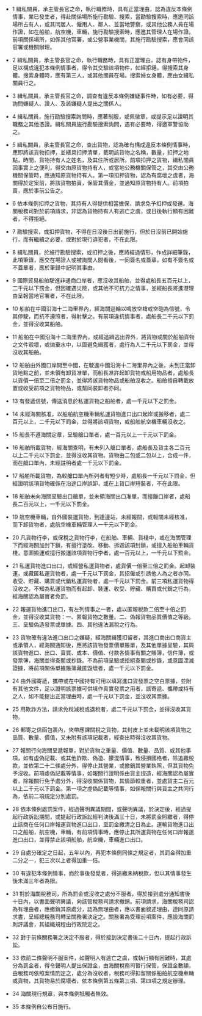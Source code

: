 * 1 緝私關員，承主管長官之命，執行職務時，具有正當理由，認為違反本條例情事，業已發生者，得赴關係場所施行勘驗、搜索，當勘驗搜索時，應邀同該場所占有人，或其同居人、僱用人、鄰人、並當地警察，或其他公務人員在場作證，如在船舶，航空機，車輛，施行勘驗搜索時，應邀其管理人在場作證。前項關係場所，如係其他官署，或公營事業機關，其施行勘驗搜索，應會同該官署或機關辦理。

* 2 緝私關員，承主管長官之命，執行職務時，具有正當理由，認有身帶物件，足以構成違犯本條例情事者，得令其交驗該項物件，如經拒絕，得搜索其身體。搜索身體時，應有第三人，或其他關員在場。搜索婦女身體，應由女緝私關員行之。

* 3 緝私關員，承主管長官之命，調查有違反本條例嫌疑事件時，如有必要，得詢問嫌疑人、證人、及該嫌疑人提出之關係人。

* 4 緝私關員，施行勘驗搜索詢問時，應著制服，或佩徽章，或提示足以證明其職務之其他憑證。緝私關員施行勘驗搜索詢問，遇有必要時，得邀軍警協助之。

* 5 緝私關員，承主管長官之命，查出貨物，認為確有構成違反本條例情事時，應即將該貨物扣押，並繕具扣押清單，載明該貨物之名稱，數量，扣押之地點，時間，貨物持有人之姓名，及其住所或居所。前項扣押之貨物，緝私關員因事實上之便利，得交由原貨物持有人，或當地公務機關保管之，其交由公務機關保管時，應通知原貨物持有人。第一項扣押貨物，認為有腐壞之虞者，海關得於定案前，將該貨物拍賣，保管其價金，並通知原貨物持有人。前項拍賣，應於事前公告之。

* 6 依本條例扣押之貨物，其持有人得提供相當擔保，請求免予扣押或發還。海關稅務司對於前項請求，非認為貨物持有人有逃亡之虞，或日後執行顯有困難者，不得拒絕。

* 7 勘驗搜索，或扣押貨物，不得在日沒後日出前施行，但於日沒前已開始施行，而有繼續之必要，或對於現行違犯者，不在此限。

* 8 緝私關員，於施行勘驗搜索，或扣押之後，應將經過情形，作成詳細筆錄，此項筆錄，應交在場證人或被詢問人閱看後，一同簽名或蓋章，如有不簽名或不蓋章者，應於筆錄中記明其事由。

* 9 國際貿易船舶駛進非通商口岸者，應沒收其船舶，並得處船長五百元以上，二千元以下罰金，但因確遇災險，或其他不可抗力之情事，並經船長將進港理由呈報當地官署者，不在此限。

* 10 船舶在中國沿海十二海里界內，經海關巡輪以鳴放空槍或空砲為信號，令其停駛，而抗不遵照者，得射擊之。有前項違抗情事者，處船長二千元以下罰金，並得沒收其船舶。

* 11 船舶在中國沿海十二海里界內，或經追緝逃出界外，將貨物或關於船舶貨物之文件毀壞，或拋棄水中，以圖避免緝獲者，處行為人二千元以下罰金，並得沒收其船舶。

* 12 船舶由外國口岸開至中國，在駛進中國沿海十二海里界內之後，未到正當卸貨地點之前，並未領有卸貨准單，而船長准許起卸貨物或船用物品者，處船長以貨價一倍至二倍之罰金，並得將該貨物物品或船舶沒收之。船舶擅自轉載放置或收受前項之貨物物品，或幫同裝卸者亦同。

* 13 有發遞信號，傳送消息於私運貨物之船舶者，處一千元以下之罰金。

* 14 未經海關核准，以船舶航空機車輛私運貨物進口出口起岸或搬移者，處二百元以上，二千元以下罰金，並得將該項貨物，或船舶航空機車輛沒收之。

* 15 船長不遵海關定章，呈驗艙口單者，處一百元以上一千元以下罰金。

* 16 船舶所載貨物，經海關查明，有未列入艙口單者，處船長及貨主各二百元以上二千元以下罰金，並得沒收其貨物。貨物由二包或二包以上，合成一件，而在艙口單內，未經註明者處一千元以下罰金。

* 17 船舶所載貨物，為較艙口單內所列者有短少時，處船長一千元以下罰金，但經證明該項貨物確係在沿途口岸誤卸，或在上貨口岸短裝者，不在此限。

* 18 船舶未向海關呈驗出口艙單，並未領海關出口准單，而擅離口岸者，處船長二百元以上，一千元以下罰金。

* 19 航空機車輛，自外國裝運貨物，到達邊站，未經報關，或報關未經核准，而下卸貨物者，處航空機車輛管理人一千元以下罰金。

* 20 凡貨物行李，或保稅之貨物行李，在船舶、車輛、貨棧中，或在海關管理下而經海關加封下鎖，有擅行塗改、移動、拆毀該項封鎖，或擅入船舶車輛貨棧，意圖搬運或擅行搬運該項貨物行李者，處一百元以上，一千元以下罰金。

* 21 私運貨物進口出口，或經營私運貨物者，處貨價一倍至三倍之罰金。起卸裝運，或藏匿私運貨物者，處一千元以下罰金，其招僱或引誘他人為之者亦同。收受、貯藏、購買或代銷私運貨物者，處一千元以下罰金。前三項私運貨物得沒收之。不知為私運貨物而有起卸、裝運、收受、貯藏、購買或代銷之行為，經海關認為屬實者免罰。

* 22 報運貨物進口出口，有左列情事之一者，處以匿報稅款二倍至十倍之罰金，並得沒收其貨物：一、匿報貨物之數量。二、偽報貨物品質價值之等級。三、呈驗偽造發票或單據。四、其他違法漏稅之行為。

* 23 貨物確有違法進口出口之嫌疑，經海關緝獲扣留者，其進口商出口商貨主或承領人，經海關通知後，應將該貨物發票價單賬單，及其他單據呈驗，其與該貨物進口、出口、賣買、成本、價值、付款各情事有關之賬簿，信件簿，或發票簿，海關並得查閱或抄錄。不為前項呈驗或拒絕查閱或抄錄，或意圖湮滅證據，將前項關係單據賬簿藏匿毀壞者，處一千元以下罰金。

* 24 由外國寄遞，攜帶或在中國持有可用以填寫進口貨發票之空白票據，並附有其他文件，足以證明該票據可供填作真實發票之用者，該寄遞、攜帶或持有之人，如不能提出正當理由時，處一千元以下罰金，並沒收其票據。

* 25 用欺詐方法，請求免稅減稅或退稅者，處二千元以下罰金，並得沒收其貨物。

* 26 郵寄之信函包裹內，夾帶應課關稅之貨物，其封皮上並未載明該項貨物之品質、數量、價值，又未附有該項記載者，經查出時得沒收其貨物。

* 27 報關行向海關呈遞報單，對於貨物之重量、價值、數量、品質、或其他事項，如有虛偽記載、或其他詐欺、偽造、朦混情事，致侵損國格者，除追繳稅款，並依第二十二條處分外，得停止其營業，或撤銷其營業執照，但其貨物免予沒收。前項虛偽記載等情事，如報關行證明係由貨主捏造，經海關認為屬實者，除報關行免予處分外，得沒收關係貨物，其情節較重者，並處貨主二百元以上二千元以下罰金。第一項之虛偽記載等情事，如係報關行與貨主之共同行為，依前二項規定分別處罰。

* 28 依本條例處罰案件，經過聲明異議期間，或聲明異議，於決定後，經過提起行政訴訟期間，或提起行政訴訟經判決後滿三十日，未將罰金照繳者，得停止該商在任何口岸報運貨物進口出口，至罰金繳清之日為止。運輸貨物進口出口之船舶，航空機，車輛，有前項情事時，應停止其所運貨物在任何口岸報運進口出口，並得禁止該項船舶，航空機，車輛進口出口。

* 29 自處分確定之日起，五年以內，再犯本條例同條之規定者，其罰金得加重二分之一，犯三次以上者得加重一倍。

* 30 有違犯本條例情事，而於事後發覺者，得追繳未納稅款，但以其情事發生後未滿三年者為限。

* 31 對於海關稅務司，所為罰金或沒收之處分不服者，得於接到處分通知書後十日內，以書面聲明異議，向該管稅務司請求撤銷。前項請求，海關稅務司認為有理由者，應撤銷其原處分，認為無理由者，應以書面敘述理由，連同原請求書，呈經總稅務司轉呈關務署決定之。關務署為受理前項案件，應設海關罰則評議會，其組織規程由行政院定之。

* 32 對于前條關務署之決定不服者，得於接到決定書後二十日內，提起行政訴訟。

* 33 依前二條聲明不服案件，如聲明人有逃亡之虞，或執行顯有困難時，其處分為罰金者，得令聲明人提出保證金，由海關稅務司暫行保管，保證金數額，由稅務司依照案情酌定之，處分為沒收者，稅務司得扣留關係船舶航空機車輛或貨物，其貨物易於腐壞者，依本條例第五條第三項、第四項之規定辦理。

* 34 海關現行規章，與本條例牴觸者無效。

* 35 本條例自公布日施行。

